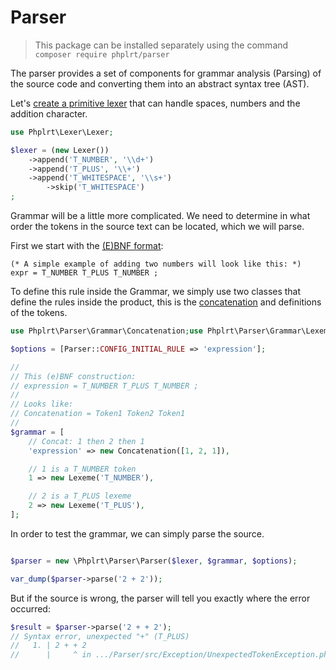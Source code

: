 # Parser

> This package can be installed separately using the command `composer require phplrt/parser`

The parser provides a set of components for grammar analysis (Parsing) of the source code 
and converting them into an abstract syntax tree (AST).

Let's [create a primitive lexer](/docs/lexer) that can handle spaces, 
numbers and the addition character.

```php
use Phplrt\Lexer\Lexer;

$lexer = (new Lexer())
    ->append('T_NUMBER', '\\d+')
    ->append('T_PLUS', '\\+')
    ->append('T_WHITESPACE', '\\s+')
        ->skip('T_WHITESPACE')
;
```

Grammar will be a little more complicated. We need to determine in what order 
the tokens in the source text can be located, which we will parse.

First we start with the [(E)BNF format](https://en.wikipedia.org/wiki/Extended_Backus%E2%80%93Naur_form):

```ebnf
(* A simple example of adding two numbers will look like this: *)
expr = T_NUMBER T_PLUS T_NUMBER ;
```

To define this rule inside the Grammar, we simply use two classes that define the rules 
inside the product, this is the [concatenation](https://en.wikipedia.org/wiki/Concatenation) 
and definitions of the tokens.

```php
use Phplrt\Parser\Grammar\Concatenation;use Phplrt\Parser\Grammar\Lexeme;use Phplrt\Parser\Parser;

$options = [Parser::CONFIG_INITIAL_RULE => 'expression'];

//
// This (e)BNF construction:
// expression = T_NUMBER T_PLUS T_NUMBER ;
// 
// Looks like:
// Concatenation = Token1 Token2 Token1
//
$grammar = [
    // Concat: 1 then 2 then 1
    'expression' => new Concatenation([1, 2, 1]),

    // 1 is a T_NUMBER token
    1 => new Lexeme('T_NUMBER'),

    // 2 is a T_PLUS lexeme
    2 => new Lexeme('T_PLUS'),
];
```

In order to test the grammar, we can simply parse the source.

```php

$parser = new \Phplrt\Parser\Parser($lexer, $grammar, $options);

var_dump($parser->parse('2 + 2'));
```

But if the source is wrong, the parser will tell you 
exactly where the error occurred:

```php
$result = $parser->parse('2 + + 2');
// Syntax error, unexpected "+" (T_PLUS)
//   1. | 2 + + 2
//      |     ^ in .../Parser/src/Exception/UnexpectedTokenException.php:37
```

